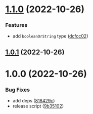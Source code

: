 # [1.1.0](https://github.com/wow-actions/parse-inputs/compare/v1.0.1...v1.1.0) (2022-10-26)


### Features

* add `booleanOrString` type ([dcfcc02](https://github.com/wow-actions/parse-inputs/commit/dcfcc02cac9487fedfe41bbe7f1c80cc81c5a21a))

## [1.0.1](https://github.com/wow-actions/parse-inputs/compare/v1.0.0...v1.0.1) (2022-10-26)

# 1.0.0 (2022-10-26)


### Bug Fixes

* add deps ([818429c](https://github.com/wow-actions/parse-inputs/commit/818429c82ac19095aa1fc1a063a07ba2daffed37))
* release script ([9b35102](https://github.com/wow-actions/parse-inputs/commit/9b351026d165363661081d374e5d9d5cc9ac9410))
